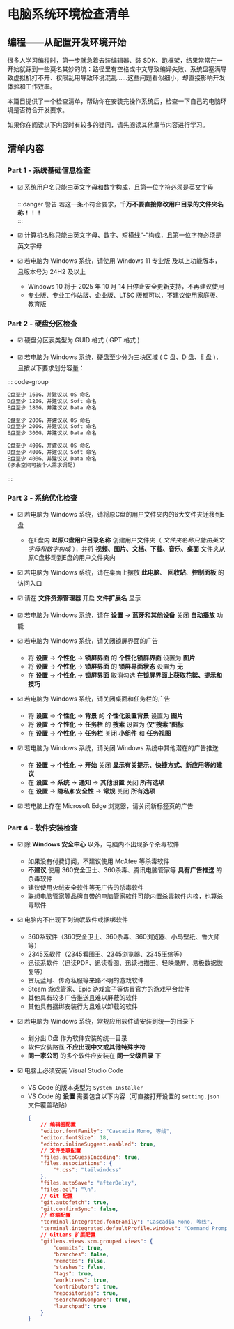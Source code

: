 # 电脑系统环境检查清单

## 编程——从配置开发环境开始

很多人学习编程时，第一步就急着去装编辑器、装 SDK、跑框架，结果常常在一开始就踩到一些莫名其妙的坑：路径里有空格或中文导致编译失败、系统盘塞满导致虚拟机打不开、权限乱用导致环境混乱……这些问题看似细小，却直接影响开发体验和工作效率。

本篇目提供了一个检查清单，帮助你在安装完操作系统后，检查一下自己的电脑环境是否符合开发要求。

如果你在阅读以下内容时有较多的疑问，请先阅读其他章节内容进行学习。

## 清单内容

### Part 1 - 系统基础信息检查

- :ballot_box_with_check: 系统用户名只能由英文字母和数字构成，且第一位字符必须是英文字母

    :::danger 警告
    若这一条不符合要求，**千万不要直接修改用户目录的文件夹名称！！！**  
     :::

- :ballot_box_with_check: 计算机名称只能由英文字母、数字、短横线“-”构成，且第一位字符必须是英文字母

- :ballot_box_with_check: 若电脑为 Windows 系统，请使用 Windows 11 专业版 及以上功能版本，且版本号为 24H2 及以上
    - Windows 10 将于 2025 年 10 月 14 日停止安全更新支持，不再建议使用
    - 专业版、专业工作站版、企业版、LTSC 版都可以，不建议使用家庭版、教育版

### Part 2 - 硬盘分区检查

- :ballot_box_with_check: 硬盘分区表类型为 GUID 格式 ( GPT 格式 )

- :ballot_box_with_check: 若电脑为 Windows 系统，硬盘至少分为三块区域 ( C 盘、D 盘、E 盘 )，且按以下要求划分容量：

::: code-group

```txt [磁盘空间为 512G]
C盘至少 160G，并建议以 OS 命名
D盘至少 120G，并建议以 Soft 命名
E盘至少 180G，并建议以 Data 命名
```

```txt [磁盘空间为 1TB]
C盘至少 200G，并建议以 OS 命名
D盘至少 200G，并建议以 Soft 命名
E盘至少 300G，并建议以 Data 命名
```

```txt [磁盘空间为 2TB]
C盘至少 400G，并建议以 OS 命名
D盘至少 400G，并建议以 Soft 命名
E盘至少 400G，并建议以 Data 命名
(多余空间可按个人需求调配)
```

:::

### Part 3 - 系统优化检查

- :ballot_box_with_check: 若电脑为 Windows 系统，请将原C盘的用户文件夹内的6大文件夹迁移到E盘
    - 在E盘内 **以原C盘用户目录名称** 创建用户文件夹（ _文件夹名称只能由英文字母和数字构成_ ），并将 **视频、图片、文档、下载、音乐、桌面** 文件夹从原C盘移动到E盘的用户文件夹内

- :ballot_box_with_check: 若电脑为 Windows 系统，请在桌面上摆放 **此电脑**、 **回收站**、**控制面板** 的访问入口

- :ballot_box_with_check: 请在 **文件资源管理器** 开启 **文件扩展名** 显示

- :ballot_box_with_check: 若电脑为 Windows 系统，请在 **设置** → **蓝牙和其他设备** 关闭 **自动播放** 功能

- :ballot_box_with_check: 若电脑为 Windows 系统，请关闭锁屏界面的广告
    - 将 **设置** → **个性化** → **锁屏界面** 的 **个性化锁屏界面** 设置为 **图片**
    - 将 **设置** → **个性化** → **锁屏界面** 的 **锁屏界面状态** 设置为 **无**
    - 在 **设置** → **个性化** → **锁屏界面** 取消勾选 **在锁屏界面上获取花絮、提示和技巧**

- :ballot_box_with_check: 若电脑为 Windows 系统，请关闭桌面和任务栏的广告
    - 将 **设置** → **个性化** → **背景** 的 **个性化设置背景** 设置为 **图片**
    - 将 **设置** → **个性化** → **任务栏** 的 **搜索** 设置为 **仅“搜索”图标**
    - 在 **设置** → **个性化** → **任务栏** 关闭 **小组件** 和 **任务视图**

- :ballot_box_with_check: 若电脑为 Windows 系统，请关闭 Windows 系统中其他潜在的广告推送
    - 在 **设置** → **个性化** → **开始** 关闭 **显示有关提示、快捷方式、新应用等的建议**
    - 在 **设置** → **系统** → **通知** → **其他设置** 关闭 **所有选项**
    - 在 **设置** → **隐私和安全性** → **常规** 关闭 **所有选项**

- :ballot_box_with_check: 若电脑上存在 Microsoft Edge 浏览器，请关闭新标签页的广告

### Part 4 - 软件安装检查

- :ballot_box_with_check: 除 **Windows 安全中心** 以外，电脑内不出现多个杀毒软件
    - 如果没有付费订阅，不建议使用 McAfee 等杀毒软件
    - **不建议** 使用 360安全卫士、360杀毒、腾讯电脑管家等 **具有广告推送** 的杀毒软件
    - 建议使用火绒安全软件等无广告的杀毒软件
    - 联想电脑管家等品牌自带的电脑管家软件可能内置杀毒软件内核，也算杀毒软件

- :ballot_box_with_check: 电脑内不出现下列流氓软件或捆绑软件
    - 360系软件（360安全卫士、360杀毒、360浏览器、小鸟壁纸、鲁大师等）
    - 2345系软件（2345看图王、2345浏览器、2345压缩等）
    - 迅读系软件（迅读PDF、迅读看图、迅读扫描王、轻映录屏、易极数据恢复等）
    - 贪玩蓝月、传奇私服等来路不明的游戏软件
    - Steam 游戏管家、Epic 游戏盒子等仿冒官方的游戏平台软件
    - 其他具有较多广告推送且难以屏蔽的软件
    - 其他具有捆绑安装行为且难以卸载的软件

- :ballot_box_with_check: 若电脑为 Windows 系统，常规应用软件请安装到统一的目录下
    - 划分出 D盘 作为软件安装的统一目录
    - 软件安装路径 **不应出现中文或其他特殊字符**
    - **同一家公司** 的多个软件应安装在 **同一父级目录** 下

- :ballot_box_with_check: 电脑上必须安装 Visual Studio Code
    - VS Code 的版本类型为 `System Installer`
    - VS Code 的 **设置** 需要包含以下内容（可直接打开设置的 `setting.json` 文件覆盖粘贴）
        ```json
        {
            // 编辑器配置
            "editor.fontFamily": "Cascadia Mono, 等线",
            "editor.fontSize": 18,
            "editor.inlineSuggest.enabled": true,
            // 文件关联配置
            "files.autoGuessEncoding": true,
            "files.associations": {
                "*.css": "tailwindcss"
            },
            "files.autoSave": "afterDelay",
            "files.eol": "\n",
            // Git 配置
            "git.autofetch": true,
            "git.confirmSync": false,
            // 终端配置
            "terminal.integrated.fontFamily": "Cascadia Mono, 等线",
            "terminal.integrated.defaultProfile.windows": "Command Prompt",
            // GitLens 扩展配置
            "gitlens.views.scm.grouped.views": {
                "commits": true,
                "branches": false,
                "remotes": false,
                "stashes": false,
                "tags": true,
                "worktrees": true,
                "contributors": true,
                "repositories": true,
                "searchAndCompare": true,
                "launchpad": true
            }
        }
        ```
